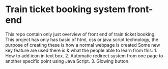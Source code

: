 # Train ticket booking system front-end
 This repo contain only just overview of front end of train ticket booking. This project has only has basic of html, css or java script technology, the purpose of creating these is how a normal webpage is created Some new key feature are used there is & what the people able to learn from this: 1. How to add icon in text box. 2. Automatic redirect system from one page to another specific point using Java Script. 3. Glowing button.
